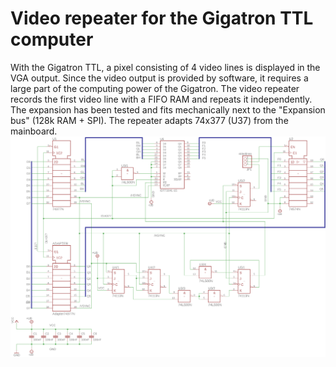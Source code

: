 Video repeater for the Gigatron TTL computer
============================================
With the Gigatron TTL, a pixel consisting of 4 video lines is displayed in the VGA output. Since the video output is provided by software, it requires a large part of the computing power of the Gigatron. The video repeater records the first video line with a FIFO RAM and repeats it independently. The expansion has been tested and fits mechanically next to the "Expansion bus" (128k RAM + SPI). The repeater adapts 74x377 (U37) from the mainboard.
![schematic](FIFO3-Schaltplan.png)
